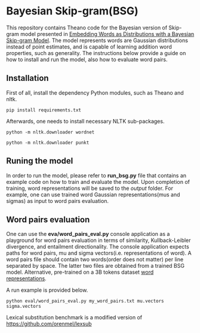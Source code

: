 # Bayesian Skip-gram(BSG)

This repository contains Theano code for the Bayesian version of Skip-gram model presented in [Embedding Words as Distributions with a Bayesian Skip-gram Model](https://arxiv.org/abs/1711.11027).
The model represents words are Gaussian distributions instead of point estimates, and is capable of learning addition word properties, such as generality. 
The instructions below provide a guide on how to install and run the model, also how to evaluate word pairs. 


## Installation

First of all, install the dependency Python modules, such as Theano and nltk. 

```
pip install requirements.txt
```

Afterwards, one needs to install necessary NLTK sub-packages. 

```
python -m nltk.downloader wordnet

python -m nltk.downloader punkt
```

## Runing the model 
In order to run the model, please refer to **run_bsg.py** file that contains an example code on how to train and evaluate the model. Upon completion of training,
word representations will be saved to the *output* folder. For example, one can use trained word Gaussian representations(mus and sigmas) as input to word pairs evaluation. 

## Word pairs evaluation

One can use the **eva/word_pairs_eval.py** console application as a playground for word pairs evaluation in terms of similarity, Kullback-Leibler divergence,
and entailment directionality. The console application expects paths for word pairs, mu and sigma vectors(i.e. representations of word).
A word pairs file should contain two words(order does not matter) per line separated by space. The latter two files are obtained from a trained BSG model.
Alternative, pre-trained on a 3B tokens dataset [word representations](https://drive.google.com/open?id=1YQQHFV215YjKLlvxpxsKWLm__TlQMw1Q).

A run example is provided below. 

```
python eval/word_pairs_eval.py my_word_pairs.txt mu.vectors sigma.vectors
```


Lexical substitution benchmark is a modified version of https://github.com/orenmel/lexsub 
